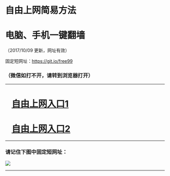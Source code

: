 ﻿# 自由上网简易方法

# 电脑、手机一键翻墙

（2017/10/09 更新，网址有效）

固定短网址：https://git.io/free99

### （微信如打不开，请转到浏览器打开）


***





# &nbsp;&nbsp; <a href="http://ft1185814466.fwq-tz-1001.info/fwqtz01.html?t=10090014666 " target="_blank">自由上网入口1</a>
# &nbsp;&nbsp; <a href="http://ft1062126092.fwq-tz-1002.info/fwqtz02.html?t=100900129541 " target="_blank">自由上网入口2</a>
***

### 请记住下图中固定短网址：

<img src="https://s3-us-west-2.amazonaws.com/fwq-1001/yjfq-20170905okok.png" /> 


***

